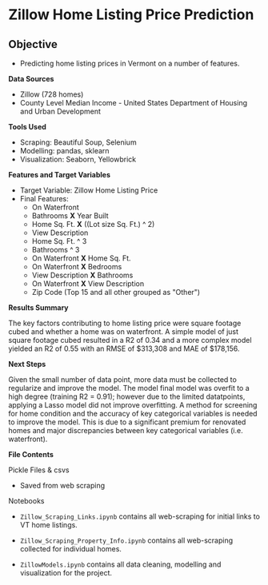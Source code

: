 # Zillow Home Listing Price Prediction

**Objective**
---
- Predicting home listing prices in Vermont on a number of features.

**Data Sources**

- Zillow (728 homes)
- County Level Median Income - United States Department of Housing and Urban Development 

**Tools Used**

- Scraping: Beautiful Soup, Selenium
- Modelling: pandas, sklearn
- Visualization: Seaborn, Yellowbrick

**Features and Target Variables**

- Target Variable: Zillow Home Listing Price
- Final Features: 
  - On Waterfront 
  - Bathrooms **X** Year Built 
  - Home Sq. Ft. **X** ((Lot size Sq. Ft.) ^ 2)
  - View Description
  - Home Sq. Ft. ^ 3
  - Bathrooms ^ 3
  - On Waterfront **X** Home Sq. Ft.
  - On Waterfront **X** Bedrooms
  - View Description **X** Bathrooms 
  - On Waterfront **X** View Description
  - Zip Code (Top 15 and all other grouped as "Other")

**Results Summary**

The key factors contributing to home listing price were square footage cubed and whether a home was on waterfront.  A simple model of just square footage cubed resulted in a R2 of  0.34 and a more complex model yielded an R2 of 0.55 with an RMSE of $313,308 and MAE of $178,156.

**Next Steps**

Given the small number of data point, more data must be collected to regularize and improve the model.  The model final model was overfit to a high degree (training R2 = 0.91); however due to the limited datatpoints, applying a Lasso model did not improve overfitting.  A method for screening for home condition and the accuracy of key categorical variables is needed to improve the model.  This is due to a significant premium for renovated homes and major discrepancies between key categorical variables (i.e. waterfront).

**File Contents**

Pickle Files & csvs

- Saved from web scraping

Notebooks

- `Zillow_Scraping_Links.ipynb` contains all web-scraping for initial links to VT home listings.

- `Zillow_Scraping_Property_Info.ipynb` contains all web-scraping collected for individual homes.

- `ZillowModels.ipynb` contains all data cleaning, modelling and visualization for the project.

  

  
